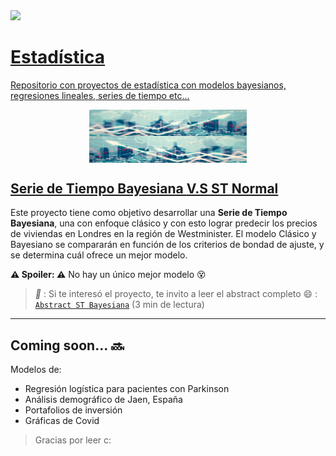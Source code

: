 <a href="https://www.linkedin.com/in/melissamirandap/">
 <img src="https://img.shields.io/badge/Linked-in-blue">

# Estadística
Repositorio con proyectos de estadística con modelos bayesianos, regresiones lineales, series de tiempo etc...

<img src="Bayesiana/Media/bay1.png" width="50%" style="display: block; margin: auto;" /><img src="Bayesiana/Media/bay2.png" width="50%" style="display: block; margin: auto;" />

## [Serie de Tiempo Bayesiana   **V.S**   ST Normal](https://github.com/MMiranda777/Estadistica/tree/main/Bayesiana)

Este proyecto tiene como objetivo desarrollar una **Serie de Tiempo Bayesiana**, una con enfoque clásico y con esto lograr predecir los precios de viviendas en Londres en la región de Westminister. El modelo Clásico y Bayesiano se compararán en función de los criterios de bondad de ajuste, y se determina cuál ofrece un mejor modelo.

**:warning: Spoiler: :warning:** No hay un único mejor modelo :dizzy_face:

> _**:pushpin:**_ : Si te interesó el proyecto, te invito a leer el abstract completo :smile: : [`Abstract ST Bayesiana`](https://github.com/MMiranda777/Estadistica/blob/main/Bayesiana/README.md) (3 min de lectura)
----------------------------------------------------------------------------


## Coming soon... :soon:

Modelos de:
 - Regresión logística para pacientes con Parkinson
 - Análisis demográfico de Jaen, España
 - Portafolios de inversión
 - Gráficas de Covid








> Gracias por leer c: 


